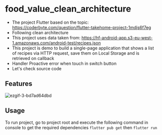 # food_value_clean_architecture

- The project Flutter based on the topic: https://coderbyte.com/question/flutter-takehome-project-1mdjs6f7eg
- Following clean architecture
- This project uses data taken from: https://hf-android-app.s3-eu-west-1.amazonaws.com/android-test/recipes.json
- This project is demo to build a single-page application that shows a list of recipes via HTTP request, save them on Local Storage and is retrieved on callback
- Handler Proactive error when touch in switch button
- Let's check source code

## Features

![ezgif-3-bd7ad64dbd](https://user-images.githubusercontent.com/28478203/226082357-c87efa13-79e0-4a43-8b21-2e6a209f0418.gif)



## Usage

To run project, go to project root and execute the following command in console to get the required dependencies ```flutter pub get``` then ```flutter run```



